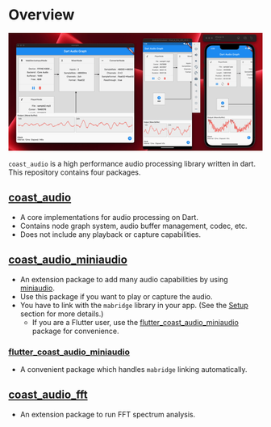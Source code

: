 # Overview

![demo.gif](resources/demo.gif)

`coast_audio` is a high performance audio processing library written in dart.\
This repository contains four packages.

## [coast_audio](https://github.com/SKKbySSK/coast_audio/tree/main/packages/coast_audio)
- A core implementations for audio processing on Dart.
- Contains node graph system, audio buffer management, codec, etc.
- Does not include any playback or capture capabilities.

## [coast_audio_miniaudio](https://github.com/SKKbySSK/coast_audio/tree/main/packages/coast_audio_miniaudio)
- An extension package to add many audio capabilities by using [miniaudio](https://github.com/mackron/miniaudio).
- Use this package if you want to play or capture the audio.
- You have to link with the `mabridge` library in your app. (See the [Setup](https://github.com/SKKbySSK/coast_audio/tree/main/packages/coast_audio_miniaudio#setup) section for more details.)
  - If you are a Flutter user, use the [flutter_coast_audio_miniaudio](https://github.com/SKKbySSK/coast_audio/tree/main/packages/flutter_coast_audio_miniaudio) package for convenience.

### [flutter_coast_audio_miniaudio](https://github.com/SKKbySSK/coast_audio/tree/main/packages/flutter_coast_audio_miniaudio)
- A convenient package which handles `mabridge` linking automatically.

## [coast_audio_fft](https://github.com/SKKbySSK/coast_audio/tree/main/packages/coast_audio_fft)
- An extension package to run FFT spectrum analysis.
